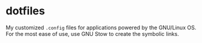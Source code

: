 # dotfiles
My customized `.config` files for applications powered by the GNU/Linux OS.  For the most ease of use, use GNU Stow to create the symbolic links.
